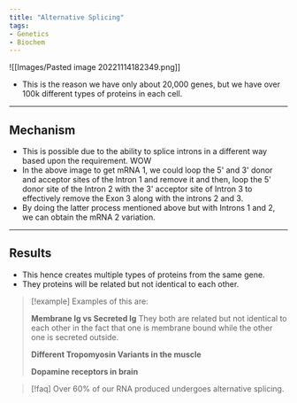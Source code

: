```yaml
---
title: "Alternative Splicing"
tags:
- Genetics
- Biochem
---
```

![[Images/Pasted image 20221114182349.png]]
- This is the reason we have only about 20,000 genes, but we have over 100k different types of proteins in each cell.
---
## Mechanism
- This is possible due to the ability to splice introns in a different way based upon the requirement. WOW
- In the above image to get mRNA 1, we could loop the 5' and 3' donor and acceptor sites of the Intron 1 and remove it and then, loop the 5' donor site of the Intron 2 with the 3' acceptor site of Intron 3 to effectively remove the Exon 3 along with the introns 2 and 3.
- By doing the latter process mentioned above but with Introns 1 and 2, we can obtain the mRNA 2 variation.
- ---
## Results
- This hence creates multiple types of proteins from the same gene.
- They proteins will be related but not identical to each other.
>[!example] Examples of this are:
>
>**Membrane Ig vs Secreted Ig**
>	They both are related but not identical to each other in the fact that one is membrane bound while the other one is secreted outside.
>
> **Different Tropomyosin Variants in the muscle**
> 
> **Dopamine receptors in brain**

>[!faq] Over 60% of our RNA produced undergoes alternative splicing.
>

 